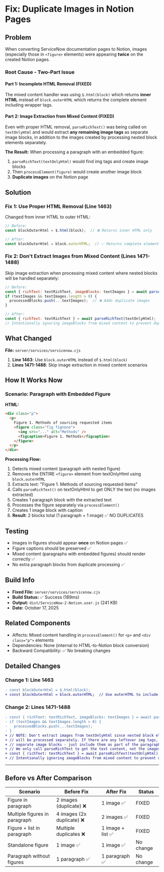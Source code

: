 # Fix: Duplicate Images in Notion Pages

## Problem
When converting ServiceNow documentation pages to Notion, images (especially those in `<figure>` elements) were appearing **twice** on the created Notion pages.

### Root Cause - Two-Part Issue

#### Part 1: Incomplete HTML Removal (FIXED)
The mixed content handler was using `$.html(block)` which returns **inner HTML** instead of `block.outerHTML` which returns the complete element including wrapper tags.

#### Part 2: Image Extraction from Mixed Content (FIXED)
Even with proper HTML removal, `parseRichText()` was being called on `textOnlyHtml` and would extract **any remaining image tags** as separate image blocks, in addition to the images created by processing nested block elements separately.

**The Result:**
When processing a paragraph with an embedded figure:
1. `parseRichText(textOnlyHtml)` would find img tags and create image blocks
2. Then `processElement(figure)` would create another image block
3. **Duplicate images** on the Notion page

## Solution

### Fix 1: Use Proper HTML Removal (Line 1463)
Changed from inner HTML to outer HTML:

```javascript
// Before:
const blockOuterHtml = $.html(block);  // ❌ Returns inner HTML only

// After:
const blockOuterHtml = block.outerHTML;  // ✅ Returns complete element
```

### Fix 2: Don't Extract Images from Mixed Content (Lines 1471-1488)
Skip image extraction when processing mixed content where nested blocks will be handled separately:

```javascript
// Before:
const { richText: textRichText, imageBlocks: textImages } = await parseRichText(textOnlyHtml);
if (textImages && textImages.length > 0) {
  processedBlocks.push(...textImages);  // ❌ Adds duplicate images
}

// After:
const { richText: textRichText } = await parseRichText(textOnlyHtml);
// Intentionally ignoring imageBlocks from mixed content to prevent duplicates ✅
```

## What Changed
**File:** `server/services/servicenow.cjs`

1. **Line 1463**: Use `block.outerHTML` instead of `$.html(block)`
2. **Lines 1471-1488**: Skip image extraction in mixed content scenarios

## How It Works Now

### Scenario: Paragraph with Embedded Figure

**HTML:**
```html
<div class="p">
  <p>
    Figure 1. Methods of sourcing requested items
    <figure class="fig fignone">
      <img src="..." alt="Methods" />
      <figcaption>Figure 1. Methods</figcaption>
    </figure>
  </p>
</div>
```

**Processing Flow:**
1. Detects mixed content (paragraph with nested figure)
2. Removes the ENTIRE `<figure>` element from textOnlyHtml using `block.outerHTML`
3. Extracts text: "Figure 1. Methods of sourcing requested items"
4. Calls `parseRichText()` on textOnlyHtml to get ONLY the text (no images extracted)
5. Creates 1 paragraph block with the extracted text
6. Processes the figure separately via `processElement()`
7. Creates 1 image block with caption
8. **Result**: 2 blocks total (1 paragraph + 1 image) ✅ NO DUPLICATES

## Testing
- Images in figures should appear **once** on Notion pages ✅
- Figure captions should be preserved ✅
- Mixed content (paragraphs with embedded figures) should render correctly ✅
- No extra paragraph blocks from duplicate processing ✅

## Build Info
- **Fixed File:** `server/services/servicenow.cjs`
- **Build Status:** ✅ Success (189ms)
- **Output:** `dist/ServiceNow-2-Notion.user.js` (241 KB)
- **Date:** October 17, 2025

## Related Components
- Affects: Mixed content handling in `processElement()` for `<p>` and `<div class="p">` elements
- Dependencies: None (internal to HTML-to-Notion block conversion)
- Backward Compatibility: ✅ No breaking changes

## Detailed Changes

### Change 1: Line 1463
```diff
- const blockOuterHtml = $.html(block);
+ const blockOuterHtml = block.outerHTML;  // Use outerHTML to include wrapper tags
```

### Change 2: Lines 1471-1488
```diff
- const { richText: textRichText, imageBlocks: textImages } = await parseRichText(textOnlyHtml);
- if (textImages && textImages.length > 0) {
-   processedBlocks.push(...textImages);
- }
+ // NOTE: Don't extract images from textOnlyHtml since nested block elements (like figures)
+ // will be processed separately. If there are any leftover img tags, they should NOT create
+ // separate image blocks - just include them as part of the paragraph text.
+ // We only call parseRichText to get the text content, not the images.
+ const { richText: textRichText } = await parseRichText(textOnlyHtml);
+ // Intentionally ignoring imageBlocks from mixed content to prevent duplicates
```

---

## Before vs After Comparison

| Scenario | Before Fix | After Fix | Status |
|----------|-----------|-----------|--------|
| Figure in paragraph | 2 images (duplicate) ❌ | 1 image ✅ | FIXED |
| Multiple figures in paragraph | 4 images (2x duplicate) ❌ | 2 images ✅ | FIXED |
| Figure + list in paragraph | Multiple duplicates ❌ | 1 image + list ✅ | FIXED |
| Standalone figure | 1 image ✅ | 1 image ✅ | No change |
| Paragraph without figures | 1 paragraph ✅ | 1 paragraph ✅ | No change |

